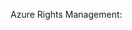 <Token xmlns:xlink="http://www.w3.org/1999/xlink">Azure Rights Management:</Token>

<!--HONumber=Jan17_HO1-->


